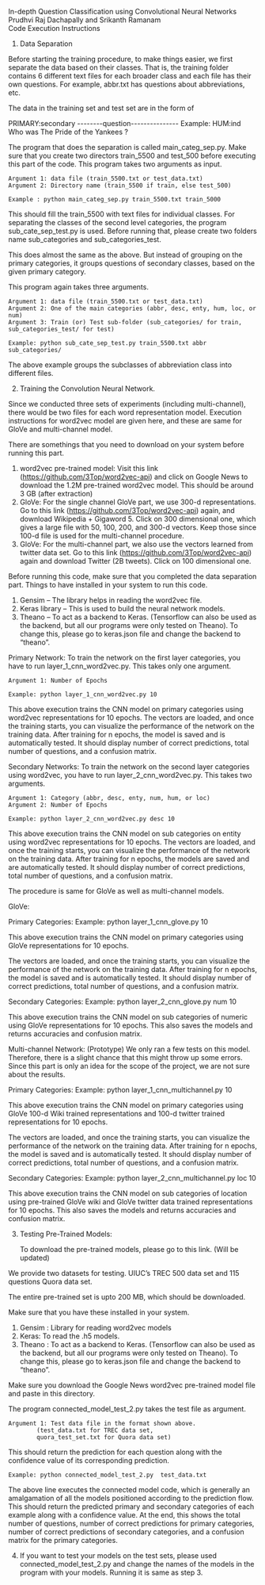 In-depth Question Classification using Convolutional Neural Networks <br>
Prudhvi Raj Dachapally and Srikanth Ramanam <br>
Code Execution Instructions <br>

1. Data Separation

Before starting the training procedure, to make things easier, we first separate the data based on their classes. That is, the training folder contains 6 different text files for each broader class and each file has their own questions. For example, abbr.txt has questions about abbreviations, etc. 

The data in the training set and test set are in the form of

PRIMARY:secondary --------question---------------
Example:
HUM:ind Who was The Pride of the Yankees ?

The program that does the separation is called main_categ_sep.py. Make sure that you create two directors train_5500 and test_500 before executing this part of the code. This program takes two arguments as input.

	Argument 1: data file (train_5500.txt or test_data.txt)
	Argument 2: Directory name (train_5500 if train, else test_500)

	Example : python main_categ_sep.py train_5500.txt train_5000

This should fill the train_5500  with text files for individual classes.
For separating the classes of the second level categories, the program sub_cate_sep_test.py is used.
Before running that, please create two folders name sub_categories and sub_categories_test.

This does almost the same as the above. But instead of grouping on the primary categories, it groups questions of secondary classes, based on the given primary category.

This program again takes three arguments. 
	
	Argument 1: data file (train_5500.txt or test_data.txt)
	Argument 2: One of the main categories (abbr, desc, enty, hum, loc, or num)
	Argument 3: Train (or) Test sub-folder (sub_categories/ for train, sub_categories_test/ for test)

	Example: python sub_cate_sep_test.py train_5500.txt abbr sub_categories/
	
The above example groups the subclasses of abbreviation class into different files.

2. Training the Convolution Neural Network.

Since we conducted three sets of experiments (including multi-channel), there would be two files for each word representation model. Execution instructions for word2vec model are given here, and these are same for GloVe and multi-channel model.

There are somethings that you need to download on your system before running this part.

1) word2vec pre-trained model: Visit this link (https://github.com/3Top/word2vec-api) and click on Google News to download the 1.2M pre-trained word2vec model. This should be around 3 GB (after extraction)
2) GloVe: For the single channel GloVe part, we use 300-d representations. Go to this link (https://github.com/3Top/word2vec-api) again, and download Wikipedia + Gigaword 5. Click on 300 dimensional one, which gives a large file with 50, 100, 200, and 300-d vectors. Keep those since 100-d file is used for the multi-channel procedure.
3) GloVe: For the multi-channel part, we also use the vectors learned from twitter data set. Go to this link (https://github.com/3Top/word2vec-api) again and download Twitter (2B tweets). Click on 100 dimensional one.

Before running this code, make sure that you completed the data separation part.
Things to have installed in your system to run this code.
1) Gensim – The library helps in reading the word2vec file.
2) Keras library – This is used to build the neural network models.
3) Theano – To act as a backend to Keras. (Tensorflow can also be used as the backend, but all our programs were only tested on Theano). To change this, please go to keras.json file and change the backend to “theano”.

Primary Network:
To train the network on the first layer categories, you have to run layer_1_cnn_word2vec.py. This takes only one argument.

	Argument 1: Number of Epochs

	Example: python layer_1_cnn_word2vec.py 10

This above execution trains the CNN model on primary categories using word2vec representations for 10 epochs.
The vectors are loaded, and once the training starts, you can visualize the performance of the network on the training data. After training for n epochs, the model is saved and is automatically tested. It should display number of correct predictions, total number of questions, and a confusion matrix.
 
Secondary Networks:
To train the network on the second layer categories using word2vec, you have to run layer_2_cnn_word2vec.py. This takes two arguments.

	Argument 1: Category (abbr, desc, enty, num, hum, or loc)
	Argument 2: Number of Epochs

	Example: python layer_2_cnn_word2vec.py desc 10
This above execution trains the CNN model on sub categories on entity using word2vec representations for 10 epochs.
The vectors are loaded, and once the training starts, you can visualize the performance of the network on the training data. After training for n epochs, the models are saved and are automatically tested. It should display number of correct predictions, total number of questions, and a confusion matrix.

 
The procedure is same for GloVe as well as multi-channel models.

GloVe:

Primary Categories:
	Example: python layer_1_cnn_glove.py 10

This above execution trains the CNN model on primary categories using GloVe representations for 10 epochs.

The vectors are loaded, and once the training starts, you can visualize the performance of the network on the training data. After training for n epochs, the model is saved and is automatically tested. It should display number of correct predictions, total number of questions, and a confusion matrix.

Secondary Categories:
	Example: python layer_2_cnn_glove.py num 10

This above execution trains the CNN model on sub categories of numeric using GloVe representations for 10 epochs. This also saves the models and returns accuracies and confusion matrix.


Multi-channel Network: (Prototype)
We only ran a few tests on this model. Therefore, there is a slight chance that this might throw up some errors.  Since this part is only an idea for the scope of the project, we are not sure about the results.

Primary Categories:
	Example: python layer_1_cnn_multichannel.py 10

This above execution trains the CNN model on primary categories using GloVe 100-d Wiki trained representations and 100-d twitter trained representations for 10 epochs.

The vectors are loaded, and once the training starts, you can visualize the performance of the network on the training data. After training for n epochs, the model is saved and is automatically tested. It should display number of correct predictions, total number of questions, and a confusion matrix.

Secondary Categories:
	Example: python layer_2_cnn_multichannel.py loc 10

This above execution trains the CNN model on sub categories of location using pre-trained GloVe wiki  and GloVe twitter data trained representations for 10 epochs. This also saves the models and returns accuracies and confusion matrix.

3. Testing Pre-Trained Models:
	
	To download the pre-trained models, please go to this link. (Will be updated)
	
We provide two datasets for testing. UIUC’s TREC 500 data set and 115 questions Quora data set. 

The entire pre-trained set is upto 200 MB, which should be downloaded.

Make sure that you have these installed in your system.
1) Gensim : Library for reading word2vec models
2) Keras: To read the .h5 models.
3) Theano : To act as a backend to Keras. (Tensorflow can also be used as the backend, but all our programs were only tested on Theano). To change this, please go to keras.json file and change the backend to “theano”.

Make sure you download the Google News word2vec pre-trained model file and paste in this directory.

The program connected_model_test_2.py takes the test file as argument.

	Argument 1: Test data file in the format shown above.
			(test_data.txt for TREC data set,
			quora_test_set.txt for Quora data set)
This should return the prediction for each question along with the confidence value of its corresponding prediction.

	Example: python connected_model_test_2.py  test_data.txt

The above line executes the connected model code, which is generally an amalgamation of all the models positioned according to the prediction flow. This should return the predicted primary and secondary categories of each example along with a confidence value. At the end, this shows the total number of questions, number of correct predictions for primary categories, number of correct predictions of secondary categories, and a confusion matrix for the primary categories.

4. If you want to test your models on the test sets, please used connected_model_test_2.py and change the names of the models in the program with your models. Running it is same as step 3.

